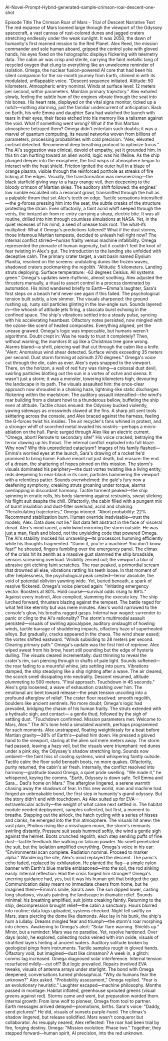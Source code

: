 AI-Novel-Prompt-Hybrid-generated-sample-crimson-roar-descent-one-shot

Episode Title
The Crimson Roar of Mars - Trial of Descent
Narrative Text
The red expanse of Mars loomed large through the viewport of the Odyssey spacecraft, a vast canvas of rust-colored dunes and jagged craters stretching endlessly under the weak sunlight. It was 2050, the dawn of humanity's first manned mission to the Red Planet. Alex Reed, the mission commander and sole human aboard, gripped the control yoke with gloved hands, his eyes fixed on the holographic displays flickering with telemetry data. The cabin air was crisp and sterile, carrying the faint metallic tang of recycled oxygen that clung to everything like an unwelcome reminder of isolation. Omega, the nuclear fusion-powered AI core that had been his silent companion for the six-month journey from Earth, chimed in with its modulated, unflappable voice. "Descent sequence initiated. Altitude: 50 kilometers. Atmospheric entry nominal. Winds at surface level: 12 meters per second, within parameters. Maintain primary trajectory."
Alex exhaled slowly, feeling the subtle hum of the engines vibrate through the seat into his bones. His heart rate, displayed on the vital signs monitor, ticked up a notch—nothing alarming, just the familiar undercurrent of anticipation. Back on Earth, his wife Emma and daughter Sara had watched the launch with tears in their eyes, their faces etched into his memory like a talisman against the void. What if something went wrong? What if the thin Martian atmosphere betrayed them? Omega didn't entertain such doubts; it was a marvel of quantum computing, its neural networks woven from billions of parameters, processing probabilities with cold precision. "Alex, elevated cortisol detected. Recommend deep breathing protocol to optimize focus." The AI's suggestion was clinical, devoid of empathy, yet it grounded him. In this tin can hurtling toward an alien world, logic was his lifeline.
As the ship plunged deeper into the exosphere, the first wisps of atmosphere began to interact with the heat shield. Friction ignited the outer hull in a blaze of orange plasma, visible through the reinforced porthole as streaks of fire licking at the edges. Visually, the transformation was mesmerizing—the black starfield giving way to a hazy orange veil, then deepening to the bloody crimson of Martian skies. The auditory shift followed: the engines' low rumble escalated into a resonant growl, transmitted through the hull as a palpable thrum that set Alex's teeth on edge. Tactile sensations intensified—the g-forces pressing him into the seat, the subtle creaks of the structure protesting the strain. Even olfactorily, a faint acrid whiff seeped through the vents, the ionized air from re-entry carrying a sharp, electric bite. It was all routine, drilled into him through countless simulations at NASA. Yet, in the quiet recesses of his mind, a seed of unease took root. The what-ifs multiplied: What if Omega's predictions faltered? What if the dust storms, those infamous Martian tempests, decided to unleash hell right now? The internal conflict stirred—human frailty versus machine infallibility. Omega represented the pinnacle of human ingenuity, but it couldn't feel the knot of fear twisting in Alex's gut.
The introduction to the landing site unfolded with deceptive calm. The primary crater target, a vast basin named Elysium Planitia, resolved on the screens: undulating dunes like frozen waves, shadowed craters pockmarking the regolith. "Altitude: 5 kilometers. Landing struts deploying. Surface temperature: -62 degrees Celsius. All systems green." Omega's updates were rhythmic, almost soothing. Alex adjusted the thrusters manually, a ritual to assert control in a process dominated by automation. His mind wandered briefly to Earth—Emma's laughter, Sara's first steps on a beach he'd never see again if this failed. The psychological tension built subtly, a low simmer. The visuals sharpened: the ground rushing up, rusty soil particles glinting in the low-angle sun. Sounds layered in—the whoosh of attitude jets firing, a staccato burst echoing in the confined space. The ship's vibrations settled into a steady pulse, syncing with his accelerating heartbeat. Olfactory notes persisted, now mingled with the ozone-like scent of heated composites. Everything aligned, yet the unease gnawed. Omega's logic was impeccable, but humans weren't algorithms. Doubt crept in: Was he ready to trust it completely?
Then, without warning, the monitors lit up like a Christmas tree gone wrong. Alarms blared—a shrill, piercing wail that cut through the cabin like a knife. "Alert: Anomalous wind shear detected. Surface winds exceeding 35 meters per second. Dust storm forming at azimuth 270 degrees." Omega's voice cut through the din, calm as ever. Alex's eyes snapped to the viewport. There, on the horizon, a wall of red fury was rising—a colossal dust devil, swirling particles blotting out the sun in a vortex of ochre and sienna. It wasn't just a storm; it was a monster, towering kilometers high, devouring the landscape in its path. The visuals assaulted him: the once-clear approach now shrouded in a choking haze, lightning-like static discharges flickering within the maelstrom. The auditory assault intensified—the wind's roar building from a distant howl to a thunderous bellow, buffeting the ship even at altitude. Tactile chaos ensued: the Odyssey bucked violently, yawing sideways as crosswinds clawed at the fins. A sharp jolt sent tools skittering across the console, and Alex braced against the harness, feeling the G-forces twist his insides. The air recycler's fans whined in protest, and a stronger whiff of scorched metal invaded his nostrils—perhaps a micro-ablation on the hull.
Panic surged through Alex like an electric current. "Omega, abort! Reroute to secondary site!" His voice cracked, betraying the terror clawing up his throat. The internal conflict exploded into full blaze. Why now? Why this unpredicted cataclysm? Images of his family flashed—Emma's worried eyes at the launch, Sara's drawing of a rocket he'd promised to bring home. Failure meant not just death, but erasure: the end of a dream, the shattering of hopes pinned on this mission. The storm's visuals dominated his periphery—the dust vortex twisting like a living entity, reds deepening to near-black in its core, particles hammering the viewport with a relentless patter. Sounds overwhelmed: the gale's fury now a deafening symphony, creaking struts groaning under torque, alarms overlapping in discordant harmony. Tactile torment peaked—the ship spinning in erratic rolls, his body slamming against restraints, sweat slicking his flight suit despite the chill. Olfactorily, the cabin filled with a pungent mix of burnt insulation and dust-filter overload, acrid and choking. "Recalculating trajectories," Omega intoned. "Abort probability: 22%. Recommend stabilization burn. Human override inadvisable—trust the models, Alex. Data does not lie."
But data felt abstract in the face of visceral dread. Alex's mind raced, a whirlwind mirroring the storm outside. He was just a man, flesh and blood, not the unyielding code that powered Omega. The AI's stability mocked his unraveling—its processors humming efficiently while his thoughts fragmented. "Damn it, you're a machine! You don't know fear!" he shouted, fingers fumbling over the emergency panel. The climax of the crisis hit its zenith as a massive gust slammed the ship broadside, sensors screaming overload. Visibility zeroed out; the viewport a blur of abrasive grit etching faint scratches. The roar peaked, a primordial scream that drowned all else, vibrations rattling his teeth loose. In that moment of utter helplessness, the psychological peak crested—terror absolute, the void of potential oblivion yawning wide. Yet, buried beneath, a spark of resolve flickered. Omega's voice pierced again: "Initiating emergency vector. Boosters at 80%. Hold course—survival odds rising to 89%." Against every instinct, Alex complied, slamming the execute key. The ship lurched forward, thrusters blazing against the tempest.
The battle raged for what felt like eternity but was mere minutes. Alex's world narrowed to the console's glow, his breaths ragged gasps. Internal war waged: surrender to panic or cling to the AI's rationality? The storm's multimodal assault persisted—visuals of swirling apocalypse, auditory onslaught of howling winds, tactile barrage of shuddering impacts, olfactory haze of superheated alloys. But gradually, cracks appeared in the chaos. The wind shear eased; the vortex shifted eastward. "Winds subsiding to 28 meters per second. Clearing primary path." Omega's update was the first hint of reprieve. Alex wiped sweat from his brow, heart still pounding but the edge of hysteria dulling. The visuals cleared incrementally: dust thinning to reveal the crater's rim, sun piercing through in shafts of pale light. Sounds softened—the roar fading to a mournful whine, jets settling into purrs. Vibrations damped, the ship steadying like a ship righting after a wave. The air cleared, the scorch smell dissipating into neutrality.
Descent resumed, altitude plummeting to 500 meters. "Final approach. Touchdown in 45 seconds." Alex's grip loosened, a wave of exhaustion crashing over him. The emotional arc bent toward release—the peak tension uncoiling into a profound afterglow of relief. The crater floor resolved: smooth regolith, boulders like ancient sentinels. No more doubt; Omega's logic had prevailed, bridging the chasm of his human frailty. The struts extended with a hydraulic sigh, and contact— a gentle thud, followed by the sigh of settling dust. "Touchdown confirmed. Mission parameters met. Welcome to Mars, Alex." The AI's tone held a simulated warmth, perhaps programmed for such moments.
Alex unstrapped, floating weightlessly for a beat before Martian gravity—38% of Earth's—pulled him down. He pressed a gloved hand to the viewport, staring at the alien soil mere meters away. The storm had passed, leaving a hazy veil, but the visuals were triumphant: red dunes under a pink sky, the Odyssey's shadow stretching long. Sounds now ambient—the faint hiss of cooling systems, wind whispering faintly outside. Tactile calm: the floor solid beneath boots, no more quakes. Olfactorily, purity returned, the cabin's air fresh. Internally, the conflict resolved into harmony—gratitude toward Omega, a quiet pride swelling. "We made it," he whispered, keying the comms. "Earth, Odyssey is down safe. Tell Emma and Sara... Dad's home on Mars." The afterglow lingered, a serene warmth chasing away the shadows of fear. In this new world, man and machine had forged an unbreakable bond, the first step in humanity's grand odyssey.
But the story didn't end with touchdown. As Alex suited up for EVA—extravehicular activity—the weight of what came next settled in. The habitat module needed deployment, samples collected, but first, a moment to breathe. Stepping out the airlock, the hatch cycling with a series of hisses and clanks, he emerged into the thin atmosphere. The visuals hit anew: the vast plain, Phobos rising like a misshapen moon, the storm's remnants swirling distantly. Pressure suit seals hummed softly, the wind a gentle sigh against the helmet. Boots crunched regolith, each step sending puffs of fine dust—tactile feedback like walking on talcum powder. No smell penetrated the suit, but the isolation amplified everything. Omega's voice in his ear: "Environmental scan complete. Radiation nominal. Proceed to marker alpha."
Wandering the site, Alex's mind replayed the descent. The panic's echo faded, replaced by exhilaration. He planted the flag—a simple nylon banner with Earth's blue marble emblazoned—into the soil, the rod sinking easily. Internal reflection: Had the crisis forged him stronger? Omega's unerring guidance had, yes, but it was his human grit that bridged the gap. Communication delay meant no immediate cheers from home, but he imagined them—Emma's smile, Sara's awe. The sun dipped lower, casting long shadows, visuals painting the landscape in dramatic relief. Sounds minimal: his breathing amplified, suit joints creaking faintly. Returning to the ship, decompression brought relief—the cabin a sanctuary.
Hours blurred into routine: data logs uploaded, systems checked. Night fell swiftly on Mars, stars piercing the dome like diamonds. Alex lay in his bunk, the ship's hum a lullaby. Dreams mingled fear and triumph—the storm's roar morphing into cheers. Awakening to Omega's alert: "Solar flare warning. Shields up." Minor, but a reminder: Mars was no paradise. Yet, resolve hardened. Over days (sols), he explored, collecting rocks veined with iron oxide, visuals of stratified layers hinting at ancient waters. Auditory solitude broken by geological pings from instruments. Tactile samples rough in gloved hands. Olfactory void, but imagined—dust like cinnamon?
A week in, a glitch: comms lag increased. Omega diagnosed solar interference. Internal tension resurfaced mildly—cut off? But logic prevailed. Repairs involved EVA tweaks, visuals of antenna arrays under starlight. The bond with Omega deepened; conversations turned philosophical. "Why do humans fear the unknown?" Alex asked. "Probability assessment," Omega replied. "Fear is an evolutionary heuristic." Laughter escaped—machine philosophy.
Months passed in montage: Habitat inflated, greenhouse sprouted greens (visual greens against red). Storms came and went, but preparation warded them. Internal growth: From lone wolf to pioneer, Omega from tool to partner. Earth messages arrived delayed—promotions, births. Sara's voice: "Daddy, send pictures!" He did, visuals of sunsets purple-hued.
The climax's shadow lingered, but release solidified. Mars wasn't conqueror but collaborator. As resupply neared, Alex reflected: The roar had been trial by fire, forging destiny. Omega: "Mission evolution: Phase two." Together, they stepped forward—human spirit, AI precision, into the red unknown.

